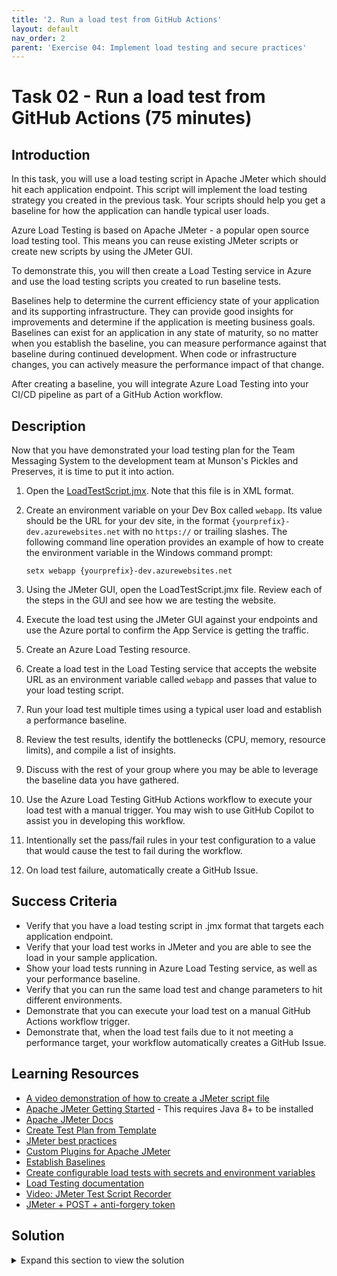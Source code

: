 ```yaml
---
title: '2. Run a load test from GitHub Actions'
layout: default
nav_order: 2
parent: 'Exercise 04: Implement load testing and secure practices'
---
```


# Task 02 - Run a load test from GitHub Actions (75 minutes)

## Introduction

In this task, you will use a load testing script in Apache JMeter which should hit each application endpoint. This script will implement the load testing strategy you created in the previous task. Your scripts should help you get a baseline for how the application can handle typical user loads.

Azure Load Testing is based on Apache JMeter - a popular open source load testing tool. This means you can reuse existing JMeter scripts or create new scripts by using the JMeter GUI.

To demonstrate this, you will then create a Load Testing service in Azure and use the load testing scripts you created to run baseline tests.

Baselines help to determine the current efficiency state of your application and its supporting infrastructure. They can provide good insights for improvements and determine if the application is meeting business goals. Baselines can exist for an application in any state of maturity, so no matter when you establish the baseline, you can measure performance against that baseline during continued development. When code or infrastructure changes, you can actively measure the performance impact of that change.

After creating a baseline, you will integrate Azure Load Testing into your CI/CD pipeline as part of a GitHub Action workflow.

## Description

Now that you have demonstrated your load testing plan for the Team Messaging System to the development team at Munson's Pickles and Preserves, it is time to put it into action.

1. Open the [LoadTestScript.jmx](https://github.com/microsoft/TechExcel-Implementing-DevOps-practices-to-accelerate-developer-productivity/blob/main/Solution/Exercise-04/Task-2/LoadTestScript.jmx). Note that this file is in XML format.
2. Create an environment variable on your Dev Box called `webapp`. Its value should be the URL for your dev site, in the format `{yourprefix}-dev.azurewebsites.net` with no `https://` or trailing slashes. The following command line operation provides an example of how to create the environment variable in the Windows command prompt:

    `setx webapp {yourprefix}-dev.azurewebsites.net`

3. Using the JMeter GUI, open the LoadTestScript.jmx file. Review each of the steps in the GUI and see how we are testing the website.
4. Execute the load test using the JMeter GUI against your endpoints and use the Azure portal to confirm the App Service is getting the traffic.
5. Create an Azure Load Testing resource.
6. Create a load test in the Load Testing service that accepts the website URL as an environment variable called `webapp` and passes that value to your load testing script.
7. Run your load test multiple times using a typical user load and establish a performance baseline.
8. Review the test results, identify the bottlenecks (CPU, memory, resource limits), and compile a list of insights.
9. Discuss with the rest of your group where you may be able to leverage the baseline data you have gathered.
10. Use the Azure Load Testing GitHub Actions workflow to execute your load test with a manual trigger. You may wish to use GitHub Copilot to assist you in developing this workflow.
11. Intentionally set the pass/fail rules in your test configuration to a value that would cause the test to fail during the workflow.
12. On load test failure, automatically create a GitHub Issue.

## Success Criteria

- Verify that you have a load testing script in .jmx format that targets each application endpoint.
- Verify that your load test works in JMeter and you are able to see the load in your sample application.
- Show your load tests running in Azure Load Testing service, as well as your performance baseline.
- Verify that you can run the same load test and change parameters to hit different environments.
- Demonstrate that you can execute your load test on a manual GitHub Actions workflow trigger.
- Demonstrate that, when the load test fails due to it not meeting a performance target, your workflow automatically creates a GitHub Issue.

## Learning Resources

- [A video demonstration of how to create a JMeter script file](https://github.com/microsoft/TechExcel-Implementing-DevOps-practices-to-accelerate-developer-productivity/blob/main/Solution/Exercise-04/Task-2/Exercise%204%20Task%202%20Video%20Demonstration.mp4)
- [Apache JMeter Getting Started](https://jmeter.apache.org/usermanual/get-started.html) - This requires Java 8+ to be installed
- [Apache JMeter Docs](https://jmeter.apache.org/index.html)
- [Create Test Plan from Template](https://jmeter.apache.org/usermanual/get-started.html#template)
- [JMeter best practices](https://jmeter.apache.org/usermanual/best-practices.html)
- [Custom Plugins for Apache JMeter](https://jmeter-plugins.org/)
- [Establish Baselines](https://docs.microsoft.com/azure/architecture/framework/scalability/performance-test#establish-baselines)
- [Create configurable load tests with secrets and environment variables](https://docs.microsoft.com/azure/load-testing/how-to-parameterize-load-tests)
- [Load Testing documentation](https://docs.microsoft.com/azure/load-testing/)
- [Video: JMeter Test Script Recorder](https://www.youtube.com/watch?v=voYj16cETAM)
- [JMeter + POST + anti-forgery token](https://stackoverflow.com/questions/53034969/jmeter-post-anti-forgery-token)

## Solution

<details markdown="block">
<summary>Expand this section to view the solution</summary>

- A sample JMeter script is in [the solutions folder](https://github.com/microsoft/TechExcel-Implementing-DevOps-practices-to-accelerate-developer-productivity/blob/main/Solution/Exercise-04/Task-2/LoadTestScript.jmx). This covers steps 1-4.
  - Before creating or running the script, create an environment variable called `webapp` on the Dev Box. Its value should be the URL for your site, in the format `{yourprefix}-dev.azurewebsites.net` with no `https://` or trailing slashes. The following command line operation provides an example of how to create the environment variable in the Windows command prompt:

    `setx webapp {yourprefix}-dev.azurewebsites.net`

  - The JMeter test plan includes the following components. If you wish to re-create the file, you can do so by adding the following items in order:
    - Thread Group to perform testing (right-click on the Test Plan and select Add -> Threads to add the Thread Group). The thread group should include 30 threads and 30 loops.
      - HTTP Request Defaults (right-click on the Thread Group and choose Add -> Config Element). Set the protocol to https and the server name or IP to your deployed website. The included script sets the server name to a variable called `${site}`, which uses the environment variable on the PC called `webapp`.
      - Recording Controller (Add -> Logic Controller)
    - HTTP(S) Test Script recorder (Add -> Non-Test Elements)
      - On the test script recorder, the default port is 8888.
    - View Results in Table (Add -> Listener). This allows you to view test results in a table and get a quick idea of how the website is performing during a test.
    - View Results Tree (Add -> Listener). This allows you to view individual test results and diagnose potential issues such as 400 Bad Request.
  - The following steps allow you to perform a test recording.
    - Start the recorder by selecting the Start button on the HTTP(S) Test Script Recorder element. The first time you do this, JMeter will generate a temporary root certificate in `C:\apache-jmeter-5.6.2\bin\` (or wherever you installed JMeter). Stop the recording by selecting the Stop button.
    - Although you can use any browser for testing, the Firefox browser is recommended for this because you can set a manual proxy and do not need to create a Windows-wide proxy like you would for Chrome or Edge. You can set a proxy in Firefox by navigating to the options menu and then choosing Settings. Then, search for "proxy" in the settings search bar and select the Settings button for network settings. When running the test script, use a manual proxy configured to localhost on port 8888, and use it for HTTP as well as HTTPS. After setting the proxy, search for "certificate" in the settings search bar and then select the View Certificates button. From there, navigate to Authorities and choose the Import button. Inside `C:\apache-jmeter-5.6.2\bin\` (or wherever you installed JMeter), select the `ApacheJMeterTemporaryRootCA.crt` certificate and import it into Firefox.
    - After enabling the proxy and importing the certificate, you should be able to return to JMeter and restart the test recording.
    - During the recording, you should capture activities like viewing the page, adding a message, deleting a message, and analyzing messages.
  - After stopping a test recording, you will have a series of test actions. You will need to capture the request verification token from the first call in order to ensure that you have a proper CSRF token for all subsequent calls.
    - Right-click on the first recorded message in the Recording Controller element and select Add -> Post Processors -> CSS Selector Extractor.
    - In the CSS Selector Extractor, set the following attributes:
      - Name of created variable = `token`
      - CSS Selector expression = `input[name=__RequestVerificationToken]`
      - Attribute = `value`
    - For each subsequent call, replace the Value of the "__RequestVerificationToken" parameter with `${token}`. You will only see this parameter on POST requests, not GET requests.
- The following instructions cover steps 5-9.
  - Create Azure Load Testing resource
    - Search for the "Azure Load Testing" resource on the top search bar and select the resource.
    - On the top left hand corner select **Create**
    - Select the Resource Group that was created by the sample app or create your own.  The resources must be in the same location.
    - Enter a unique name for the resource.
    - Ensure the location matches the location that your application is deployed to.
    - Select **Review + create**
    - Review your configurations and then select **Create**
  - Create Load Test
    - Go into your new resource.  You may see a warning on the top depending on your current access describing the access levels required.  If so, add yourself as one of the roles such as "Load Testing Owner" or "Load Testing Contributor" as you will not be able to proceed otherwise.
    - Select **Create**
    - Fill out the name of the test and a description of the test.
    - Go to the **Test Plan** tab and select the JMeter script you have locally and then select **Upload**
    - Under the **Parameters** tab, enter "webapp" for the name of the environment variable, followed by the URL for your sample app in the "Value" section **without** `https://`.
    - Under the **Monitoring** tab, select **Add/Modify** and select the App Service for the sample app followed by **Apply** in order to monitor the app during testing.
    - Select **Review + create**
    - Review the settings and select **Create**
  - Run the load test
    - In your Azure Load Test service, select **Tests** from the left hand side
    - Select the test that you created from the list
    - At the top of the screen select **Run**
    - A summary page should appear.  Add that this run is the baseline in the description.  Select **Run**
  - Set Pass/Fail Criteria
    - Go back to your load test and select **Configure** followed by **Test**
    - Go to the **Test Criteria** Tab.
    - Enter in your test criteria such as failure rate under x %
- The following high-level notes cover steps 10-12. In addition, [a GitHub Actions workflow YAML file](https://github.com/microsoft/TechExcel-Implementing-DevOps-practices-to-accelerate-developer-productivity/blob/main/Solution/Exercise-04/Task-2/LoadTest.yml) and [an Azure Load Test configuration file](https://github.com/microsoft/TechExcel-Implementing-DevOps-practices-to-accelerate-developer-productivity/blob/main/Solution/Exercise-04/Task-2/LoadTestConfig.yaml) are available in the solutions folder.
  - The file `LoadTest.yml` should go into `.github/workflows`. The files `LoadTestConfig.yaml` and `LoadTestScript.jmx` should go into the root of the repository. The file `load_test_report.md` should go into a new folder called `.github/ISSUE_TEMPLATE`. Make sure to update `load_test_report.md` to set the assignee to your username.
  - This is a sample action that will run a load test.  The default action will either create or run the existing load test. However, GitHub Actions will automatically lower-case the value of the "TestName" parameter inside `LoadTestConfig.yaml`. Because the UI allows upper or lowercase letters, this can lead to duplicate tests existing in the Azure Load Test workspace.
  - You can use the baseline from their first run in challenge 3 to determine pass/fail criteria.

</details>
